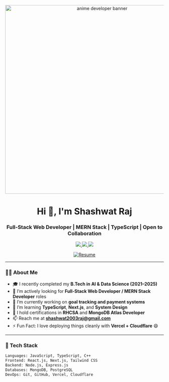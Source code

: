 <p align="center">
  <img src="https://media.giphy.com/media/qgQUggAC3Pfv687qPC/giphy.gif" width="600" alt="anime developer banner" />
</p>

<h1 align="center">Hi 👋, I'm Shashwat Raj</h1>
<h3 align="center">Full-Stack Web Developer | MERN Stack | TypeScript | Open to Collaboration</h3>

<p align="center">
  <a href="mailto:shashwat2003raj@gmail.com">
    <img src="https://img.shields.io/badge/Gmail-D14836?style=for-the-badge&logo=gmail&logoColor=white">
  </a>
  <a href="https://www.linkedin.com/in/shashwat-raj-2a597a1b4/">
    <img src="https://img.shields.io/badge/LinkedIn-0077B5?style=for-the-badge&logo=linkedin&logoColor=white">
  </a>
  <a href="https://github.com/shashwatrajhack">
    <img src="https://img.shields.io/badge/GitHub-100000?style=for-the-badge&logo=github&logoColor=white">
  </a>
</p>

<p align="center">
  <a href="https://github.com/shashwatrajhack/shashwatrajhack/blob/main/Shashwat_Resume.pdf" target="_blank">
    <img src="https://img.shields.io/badge/Resume-%F0%9F%93%9D-red?style=for-the-badge" alt="Resume">
  </a>
</p>

---

### 🧑‍💻 About Me

- 🎓 I recently completed my **B.Tech in AI & Data Science (2021–2025)**
- 💼 I’m actively looking for **Full-Stack Web Developer / MERN Stack Developer** roles
- 🔭 I’m currently working on **goal tracking and payment systems**
- 🌱 I’m learning **TypeScript**, **Next.js**, and **System Design**
- 🧾 I hold certifications in **RHCSA** and **MongoDB Atlas Developer**
- 📫 Reach me at **shashwat2003raj@gmail.com**
- ⚡ Fun Fact: I love deploying things cleanly with **Vercel + Cloudflare** 😄

---

### 🚀 Tech Stack

```txt
Languages: JavaScript, TypeScript, C++
Frontend: React.js, Next.js, Tailwind CSS
Backend: Node.js, Express.js
Databases: MongoDB, PostgreSQL
DevOps: Git, GitHub, Vercel, Cloudflare
